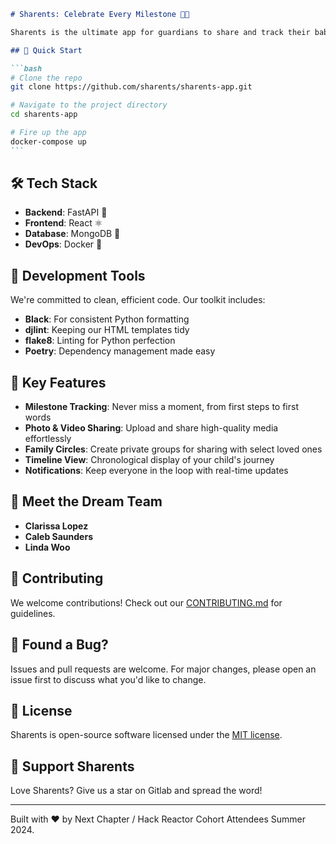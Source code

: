 ````markdown
# Sharents: Celebrate Every Milestone 🎉👶

Sharents is the ultimate app for guardians to share and track their baby's precious moments with family and friends. Our platform brings loved ones together, no matter the distance, to witness and celebrate a child's growth from their early years and beyond.

## 🚀 Quick Start

```bash
# Clone the repo
git clone https://github.com/sharents/sharents-app.git

# Navigate to the project directory
cd sharents-app

# Fire up the app
docker-compose up
```
````

## 🛠 Tech Stack

- **Backend**: FastAPI 🚀
- **Frontend**: React ⚛️
- **Database**: MongoDB 🍃
- **DevOps**: Docker 🐳

## 🧰 Development Tools

We're committed to clean, efficient code. Our toolkit includes:

- **Black**: For consistent Python formatting
- **djlint**: Keeping our HTML templates tidy
- **flake8**: Linting for Python perfection
- **Poetry**: Dependency management made easy

## 🌟 Key Features

- **Milestone Tracking**: Never miss a moment, from first steps to first words
- **Photo & Video Sharing**: Upload and share high-quality media effortlessly
- **Family Circles**: Create private groups for sharing with select loved ones
- **Timeline View**: Chronological display of your child's journey
- **Notifications**: Keep everyone in the loop with real-time updates

## 👀 Meet the Dream Team

- **Clarissa Lopez**
- **Caleb Saunders**
- **Linda Woo**

## 🤝 Contributing

We welcome contributions! Check out our [CONTRIBUTING.md](CONTRIBUTING.md) for guidelines.

## 🐛 Found a Bug?

Issues and pull requests are welcome. For major changes, please open an issue first to discuss what you'd like to change.

## 📜 License

Sharents is open-source software licensed under the [MIT license](LICENSE.md).

## 💖 Support Sharents

Love Sharents? Give us a star on Gitlab and spread the word!

---

Built with ❤️ by Next Chapter / Hack Reactor Cohort Attendees Summer 2024.
